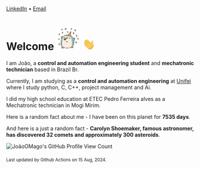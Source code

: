 [LinkedIn](https://www.linkedin.com/in/joão-pedro-gozzoli-b95641301/) &bull;
[Email](joaopedrogozzoli@gmail.com)

# Welcome <img src="happy.gif" height="64px" /> <img src="wave.gif" height="32px" />

I am João, a  **control and automation engineering student** and **mechatronic technician** based in Brazil Br.

Currently, I am studying as a **control and automation engineering** at [Unifei](https://unifei.edu.br) where I study python, C, C++, project management and Ai.

I did my high school education at ETEC Pedro Ferreira alves as a Mechatronic technician in Mogi Mirim.

Here is a random fact about me - I have been on this planet for **7535 days**.

And here is a just a random fact -  **Carolyn Shoemaker, famous astronomer, has discovered 32 comets and approximately 300 asteroids**.

![JoãoOMago's GitHub Profile View Count](https://komarev.com/ghpvc/?username=JoaoOMago)

<sub>Last updated by Github Actions on 15 Aug, 2024.</sub>
